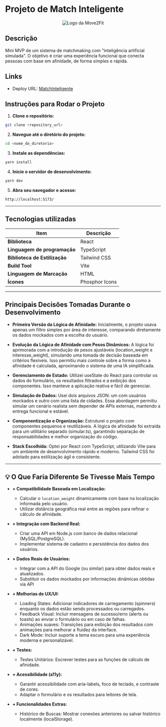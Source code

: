 # Projeto de Match Inteligente

<div align="center">
    <img src="https://ik.imagekit.io/s53kowf549/Match,%20inteligente.png?updatedAt=1744856989513" alt="Logo da Move2Fit"/>
</div>

## Descrição

Mini MVP de um sistema de matchmaking com "inteligência artificial simulada".
O objetivo é criar uma experiência funcional que conecta pessoas com base em afinidade, de forma simples e rápida.

## Links

- Deploy URL: [MatchInteligente](https://desafio-dev-legalai-diego-rodrigues-do-nascimento.vercel.app/)

## Instruções para Rodar o Projeto

1.  **Clone o repositório:**

```bash
git clone <repository_url>
```

2.  **Navegue até o diretório do projeto:**

```bash
cd <nome_do_diretorio>
```

3.  **Instale as dependências:**

```bash
yarn install
```

4.  **Inicie o servidor de desenvolvimento:**

```bash
yarn dev
```

5.  **Abra seu navegador e acesse:**

```
http://localhost:5173/
```

---

## Tecnologias utilizadas

| Item                          | Descrição      |
| ----------------------------- | -------------- |
| **Biblioteca**                | React          |
| **Linguagem de programação**  | TypeScript     |
| **Biblioteca de Estilização** | Tailwind CSS   |
| **Build Tool**                | Vite           |
| **Linguagem de Marcação**     | HTML           |
| **Ícones**                    | Phosphor Icons |

---

## Principais Decisões Tomadas Durante o Desenvolvimento

- **Primeira Versão da Lógica de Afinidade:** Inicialmente, o projeto usava apenas um filtro simples por área de interesse, comparando diretamente os dados mockados com a escolha do usuário.

- **Evolução da Lógica de Afinidade com Pesos Dinâmicos:** A lógica foi aprimorada com a introdução de pesos ajustáveis (location_weight e interesse_weight), simulando uma tomada de decisão baseada em critérios flexíveis. Isso permitiu mais controle sobre a forma como a afinidade é calculada, aproximando o sistema de uma IA simplificada.

- **Gerenciamento de Estado:** Utilizei useState do React para controlar os dados do formulário, os resultados filtrados e a exibição dos componentes. Isso manteve a aplicação reativa e fácil de gerenciar.

- **Simulação de Dados:** Usei dois arquivos JSON: um com usuários mockados e outro com uma lista de cidades. Essa abordagem permitiu simular um cenário realista sem depender de APIs externas, mantendo a entrega funcional e estável.

- **Componentização e Organização:** Estruturei o projeto com componentes pequenos e reutilizáveis. A lógica de afinidade foi extraída para um utilitário separado (simular.ts), garantindo separação de responsabilidades e melhor organização do código.

- **Stack Escolhida:** Optei por React com TypeScript, utilizando Vite para um ambiente de desenvolvimento rápido e moderno. Tailwind CSS foi adotado para estilização ágil e consistente.

---

## 💡 O Que Faria Diferente Se Tivesse Mais Tempo

- **+ Compatibilidade Baseada em Localização:**

  - Calcular o `location_weight` dinamicamente com base na localização informada pelo usuário.
  - Utilizar distância geográfica real entre as regiões para refinar o cálculo de afinidade.

- **+ Integração com Backend Real:**

  - Criar uma API em Node.js com banco de dados relacional (MySQL/PostgreSQL).
  - Implementar sistema de cadastro e persistência dos dados dos usuários.

- **+ Dados Reais de Usuários:**

  - Integrar com a API do Google (ou similar) para obter dados reais e atualizados.
  - Substituir os dados mockados por informações dinâmicas obtidas via API

- **+ Melhorias de UX/UI:**

  - Loading States: Adicionar indicadores de carregamento (spinners) enquanto os dados estão sendo processados ou carregados.
  - Feedback Visual: Incluir mensagens de sucesso/erro (alerts ou toasts) ao enviar o formulário ou em caso de falhas.
  - Animações suaves: Transições para exibição dos resultados com animações para melhorar a fluidez da interface.
  - Dark Mode: Incluir suporte a tema escuro para uma experiência moderna e personalizável.

- **+ Testes:**

  - Testes Unitários: Escrever testes para as funções de cálculo de afinidade.

- **+ Acessibilidade (a11y):**

  - Garantir acessibilidade com aria-labels, foco de teclado, e contraste de cores.
  - Adaptar o formulário e os resultados para leitores de tela.

- **+ Funcionalidades Extras:**

  - Histórico de Buscas: Mostrar conexões anteriores ou salvar histórico localmente (localStorage).
